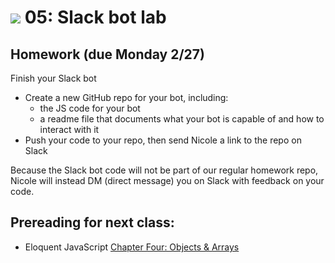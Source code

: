 # ![](https://ga-dash.s3.amazonaws.com/production/assets/logo-9f88ae6c9c3871690e33280fcf557f33.png) 05: Slack bot lab

## Homework (due Monday 2/27)
Finish your Slack bot
* Create a new GitHub repo for your bot, including:
   * the JS code for your bot
   * a readme file that documents what your bot is capable of and how to interact with it
* Push your code to your repo, then send Nicole a link to the repo on Slack

Because the Slack bot code will not be part of our regular homework repo, Nicole will instead DM (direct message) you on Slack with feedback on your code. 

## Prereading for next class:
* Eloquent JavaScript [Chapter Four: Objects & Arrays](http://eloquentjavascript.net/04_data.html)


